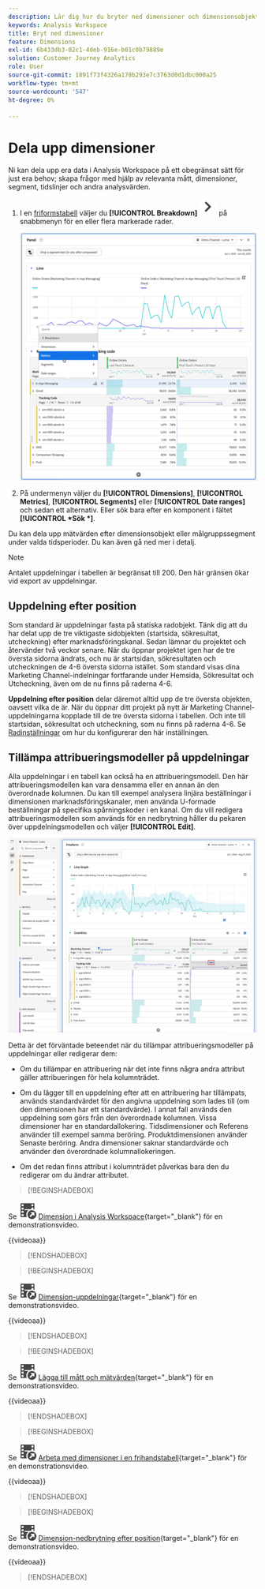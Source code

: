 ```yaml
---
description: Lär dig hur du bryter ned dimensioner och dimensionsobjekt i Analysis Workspace.
keywords: Analysis Workspace
title: Bryt ned dimensioner
feature: Dimensions
exl-id: 6b433db3-02c1-4deb-916e-b01c0b79889e
solution: Customer Journey Analytics
role: User
source-git-commit: 1891f73f4326a178b293e7c3763d0d1dbc000a25
workflow-type: tm+mt
source-wordcount: '547'
ht-degree: 0%

---
```


# Dela upp dimensioner

Ni kan dela upp era data i Analysis Workspace på ett obegränsat sätt för just era behov; skapa frågor med hjälp av relevanta mått, dimensioner, segment, tidslinjer och andra analysvärden.

1. I en [friformstabell](/help/analysis-workspace/visualizations/freeform-table/freeform-table.md) väljer du **[!UICONTROL Breakdown]** ![SparronRight](/help/assets/icons/ChevronRight.svg) på snabbmenyn för en eller flera markerade rader.

   ![Stegresultat som visar Skapa avisering från markering.](assets/breakdown.png)

1. På undermenyn väljer du **[!UICONTROL Dimensions]**, **[!UICONTROL Metrics]**, **[!UICONTROL Segments]** eller **[!UICONTROL Date ranges]** och sedan ett alternativ. Eller sök bara efter en komponent i fältet **[!UICONTROL *Sök *]**.

Du kan dela upp mätvärden efter dimensionsobjekt eller målgruppssegment under valda tidsperioder. Du kan även gå ned mer i detalj.

>[!NOTE]
>
>Antalet uppdelningar i tabellen är begränsat till 200. Den här gränsen ökar vid export av uppdelningar.

## Uppdelning efter position

Som standard är uppdelningar fasta på statiska radobjekt. Tänk dig att du har delat upp de tre viktigaste sidobjekten (startsida, sökresultat, utcheckning) efter marknadsföringskanal. Sedan lämnar du projektet och återvänder två veckor senare. När du öppnar projektet igen har de tre översta sidorna ändrats, och nu är startsidan, sökresultaten och utcheckningen de 4-6 översta sidorna istället. Som standard visas dina Marketing Channel-indelningar fortfarande under Hemsida, Sökresultat och Utcheckning, även om de nu finns på raderna 4-6.

**Uppdelning efter position** delar däremot alltid upp de tre översta objekten, oavsett vilka de är. När du öppnar ditt projekt på nytt är Marketing Channel-uppdelningarna kopplade till de tre översta sidorna i tabellen. Och inte till startsidan, sökresultat och utcheckning, som nu finns på raderna 4-6. Se [Radinställningar](/help/analysis-workspace/visualizations/freeform-table/column-row-settings/table-settings.md) om hur du konfigurerar den här inställningen.



## Tillämpa attribueringsmodeller på uppdelningar

Alla uppdelningar i en tabell kan också ha en attribueringsmodell. Den här attribueringsmodellen kan vara densamma eller en annan än den överordnade kolumnen. Du kan till exempel analysera linjära beställningar i dimensionen marknadsföringskanaler, men använda U-formade beställningar på specifika spårningskoder i en kanal. Om du vill redigera attribueringsmodellen som används för en nedbrytning håller du pekaren över uppdelningsmodellen och väljer **[!UICONTROL Edit]**.

![Jämförelse av orderattribut som visar brytningsinställningarna](assets/breakdown-attribution.png)

Detta är det förväntade beteendet när du tillämpar attribueringsmodeller på uppdelningar eller redigerar dem:

* Om du tillämpar en attribuering när det inte finns några andra attribut gäller attribueringen för hela kolumnträdet.

* Om du lägger till en uppdelning efter att en attribuering har tillämpats, används standardvärdet för den angivna uppdelning som lades till (om den dimensionen har ett standardvärde). I annat fall används den uppdelning som görs från den överordnade kolumnen. Vissa dimensioner har en standardallokering. Tidsdimensioner och Referens använder till exempel samma beröring. Produktdimensionen använder Senaste beröring. Andra dimensioner saknar standardvärde och använder den överordnade kolumnallokeringen.

* Om det redan finns attribut i kolumnträdet påverkas bara den du redigerar om du ändrar attributet.

>[!BEGINSHADEBOX]

Se ![VideoCheckedOut](/help/assets/icons/VideoCheckedOut.svg) [Dimension i Analysis Workspace](https://video.tv.adobe.com/v/23971?quality=12&learn=on){target="_blank"} för en demonstrationsvideo.

{{videoaa}}

>[!ENDSHADEBOX]


>[!BEGINSHADEBOX]

Se ![VideoCheckedOut](/help/assets/icons/VideoCheckedOut.svg) [Dimension-uppdelningar](https://video.tv.adobe.com/v/23969?quality=12&learn=on){target="_blank"} för en demonstrationsvideo.

{{videoaa}}

>[!ENDSHADEBOX]


>[!BEGINSHADEBOX]

Se ![VideoCheckedOut](/help/assets/icons/VideoCheckedOut.svg) [Lägga till mått och mätvärden](https://video.tv.adobe.com/v/30606?quality=12&learn=on){target="_blank"} för en demonstrationsvideo.

{{videoaa}}

>[!ENDSHADEBOX]


>[!BEGINSHADEBOX]

Se ![VideoCheckedOut](/help/assets/icons/VideoCheckedOut.svg) [Arbeta med dimensioner i en frihandstabell](https://video.tv.adobe.com/v/40179?quality=12&learn=on){target="_blank"} för en demonstrationsvideo.

{{videoaa}}

>[!ENDSHADEBOX]


>[!BEGINSHADEBOX]

Se ![VideoCheckedOut](/help/assets/icons/VideoCheckedOut.svg) [Dimension-nedbrytning efter position](https://video.tv.adobe.com/v/24033){target="_blank"} för en demonstrationsvideo.

{{videoaa}}

>[!ENDSHADEBOX]



